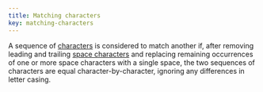```yaml
---
title: Matching characters
key: matching-characters
---
```


A sequence of [characters](#character) is considered to match another if, after removing leading and trailing [space characters](https://www.w3.org/TR/html/infrastructure.html#space-characters) and replacing remaining occurrences of one or more space characters with a single space, the two sequences of characters are equal character-by-character, ignoring any differences in letter casing.
